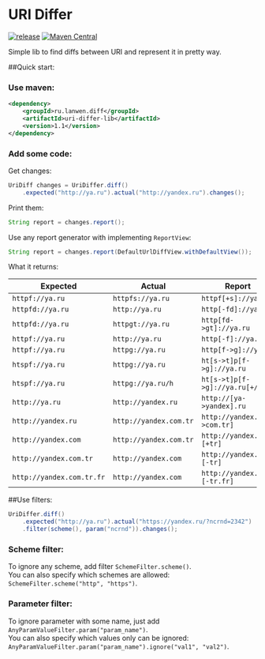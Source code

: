 URI Differ
===========

[![release](http://github-release-version.herokuapp.com/github/yandex-qatools/uri-differ/release.png?style=flat)](https://github.com/yandex-qatools/uri-differ/releases/latest)
[![Maven Central](https://maven-badges.herokuapp.com/maven-central/ru.lanwen.diff/uri-differ-lib/badge.png?style=flat)](https://maven-badges.herokuapp.com/maven-central/ru.lanwen.diff/uri-differ-lib)


Simple lib to find diffs between URI and represent it in pretty way.

##Quick start: 
  
### Use maven:
```xml
<dependency>
    <groupId>ru.lanwen.diff</groupId>
    <artifactId>uri-differ-lib</artifactId>
    <version>1.1</version>
</dependency>
```  

### Add some code:  

Get changes:  
```java
UriDiff changes = UriDiffer.diff()
    .expected("http://ya.ru").actual("http://yandex.ru").changes();
```

Print them: 
```java
String report = changes.report();
```

Use any report generator with implementing `ReportView`:
```java
String report = changes.report(DefaultUrlDiffView.withDefaultView());
```

What it returns:  

| Expected  | Actual | Report |
| ------------------------ | -------------------- | ---------------------------- |
| `httpf://ya.ru`            | `httpfs://ya.ru`       | `httpf[+s]://ya.ru`            |
| `httpfd://ya.ru`           | `http://ya.ru`         | `http[-fd]://ya.ru`            |  
| `httpfd://ya.ru`           | `httpgt://ya.ru`       | `http[fd->gt]://ya.ru`         |  
| `httpf://ya.ru`            | `http://ya.ru`         | `http[-f]://ya.ru`             |  
| `httpf://ya.ru`            | `httpg://ya.ru`        | `http[f->g]://ya.ru`           |  
| `htspf://ya.ru`            | `httpg://ya.ru`        | `ht[s->t]p[f->g]://ya.ru`      |  
| `htspf://ya.ru`            | `httpg://ya.ru/h`      | `ht[s->t]p[f->g]://ya.ru[+/h]` |  
| `http://ya.ru`             | `http://yandex.ru`     | `http://[ya->yandex].ru`       |  
| `http://yandex.ru`         | `http://yandex.com.tr` | `http://yandex.[ru->com.tr]`   |  
| `http://yandex.com`        | `http://yandex.com.tr` | `http://yandex.com.[+tr]`      |  
| `http://yandex.com.tr`     | `http://yandex.com`    | `http://yandex.com.[-tr]`      |  
| `http://yandex.com.tr.fr`  | `http://yandex.com`    | `http://yandex.com.[-tr.fr]`   |  

##Use filters:

```java
UriDiffer.diff()
    .expected("http://ya.ru").actual("https://yandex.ru/?ncrnd=2342")
    .filter(scheme(), param("ncrnd")).changes();
```

### Scheme filter:

To ignore any scheme, add filter `SchemeFilter.scheme()`.   
You can also specify which schemes are allowed: `SchemeFilter.scheme("http", "https")`.

### Parameter filter:

To ignore parameter with some name, just add `AnyParamValueFilter.param("param_name")`.  
You can also specify which values only can be ignored: `AnyParamValueFilter.param("param_name").ignore("val1", "val2")`.

